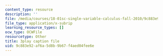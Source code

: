 ```yaml
---
content_type: resource
description: ''
file: /media/courses/18-01sc-single-variable-calculus-fall-2010/9c883e92af6a5d8b9b67f4aed04fee6e_9v25gg2qJYE.vtt
file_type: application/x-subrip
learning_resource_types: []
ocw_type: OCWFile
resourcetype: Other
title: 3play caption file
uid: 9c883e92-af6a-5d8b-9b67-f4aed04fee6e
---
```

